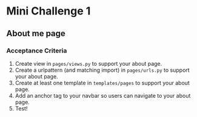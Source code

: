 # Mini Challenge 1
## About me page
### Acceptance Criteria
1. Create view in `pages/views.py` to support your about page.
2. Create a urlpattern (and matching import) in `pages/urls.py` to support your about page.
3. Create at least one template in `templates/pages` to support your about page.
4. Add an anchor tag to your navbar so users can navigate to your about page.
5. Test!